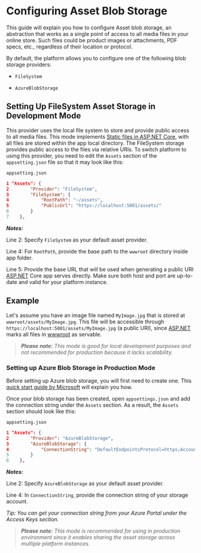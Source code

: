 ﻿# Configuring Asset Blob Storage

This guide will explain you how to configure Asset blob storage, an abstraction that works as a single point of access to all media files in your online store. Such files could be product images or attachments, PDF specs, etc., regardless of their location or protocol.

By default, the platform allows you to configure one of the following blob storage providers:

-   `FileSystem`
    
-   `AzureBlobStorage`

## Setting Up FileSystem Asset Storage in Development Mode

This provider uses the local file system to store and provide public access to all media files. This mode implements [Static files in ASP.NET Core](https://docs.microsoft.com/en-us/aspnet/core/fundamentals/static-files?view=aspnetcore-6.0), with all files are stored within the app local directory. The FileSystem storage provides public access to the files via relative URIs. To switch platform to using this provider, you need to edit the `Assets` section of the `appsetting.json` file so that it may look like this:

`appsetting.json`
```json
1 "Assets": {
2        "Provider": "FileSystem",
3        "FileSystem": {
4            "RootPath": "~/assets",
5            "PublicUrl": "https://localhost:5001/assets/"
6        }
7    },
```

***Notes:***

Line 2: Specify `FileSystem` as your default asset provider.

Line 4: For `RootPath`, provide the base path to the `wwwroot` directory inside app folder.

Line 5: Provide the base URL that will be used when generating a public URI [ASP.NET](http://asp.net/ "http://ASP.NET") Core app serves directly. Make sure both host and port are up-to-date and valid for your platform instance.

## Example

Let's assume you have an image file named `MyImage.jpg` that is stored at `wwwroot/assets/MyImage.jpg`. This file will be accessible through `https://localhost:5001/assets/MyImage.jpg` (a public URI), since [ASP.NET](http://asp.net/ "http://ASP.NET") marks all files in [wwwroot](https://docs.microsoft.com/en-us/aspnet/core/fundamentals/?view=aspnetcore-6.0#web-root "https://docs.microsoft.com/en-us/aspnet/core/fundamentals/?view=aspnetcore-6.0#web-root") as servable.

> ***Please note:*** *This mode is good for local development purposes and not recommended for production because it lacks scalability.*

### Setting up Azure Blob Storage in Production Mode

Before setting up Azure blob storage, you will first need to create one.  This [quick start guide by Microsoft](https://docs.microsoft.com/en-us/azure/storage/blobs/storage-quickstart-blobs-portal) will explain you how.

Once your blob storage has been created, open `appsettings.json` and add the connection string under the `Assets` section. As a result, the `Assets` section should look like this:

`appsetting.json`
```json
1 "Assets": {
2        "Provider": "AzureBlobStorage",
3        "AzureBlobStorage": {
4            "ConnectionString": "DefaultEndpointsProtocol=https;AccountName=<media account name>;AccountKey=<media account key>;EndpointSuffix=core.windows.net"
5        }
6    },
```

***Notes:***

Line 2: Specify `AzureBlobStorage` as your default asset provider.

Line 4: In `ConnectionString`, provide the connection string of your storage account.

_Tip: You can get your connection string from your Azure Portal under the Access Keys section._

> ***Please note:*** *This mode is recommended for using in production environment since it enables sharing the asset storage across multiple platform instances.*
